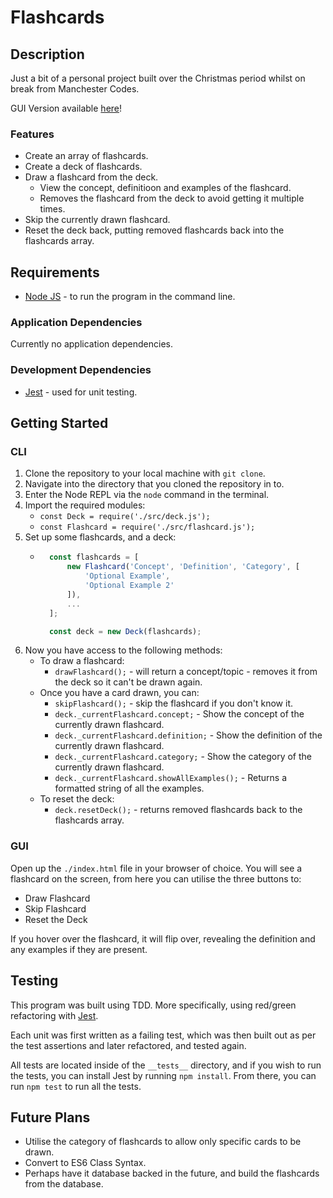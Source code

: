 # Flashcards

## Description
Just a bit of a personal project built over the Christmas period whilst on break from Manchester Codes.

GUI Version available [here](https://invertostew.github.io/flashcards/)!

### Features
* Create an array of flashcards.
* Create a deck of flashcards.
* Draw a flashcard from the deck.
    * View the concept, definitioon and examples of the flashcard.
    * Removes the flashcard from the deck to avoid getting it multiple times.
* Skip the currently drawn flashcard.
* Reset the deck back, putting removed flashcards back into the flashcards array.

## Requirements
* [Node JS](https://nodejs.org/en/) - to run the program in the command line.

### Application Dependencies
Currently no application dependencies.

### Development Dependencies
* [Jest](https://jestjs.io/) - used for unit testing.

## Getting Started
### CLI
1. Clone the repository to your local machine with `git clone`.
2. Navigate into the directory that you cloned the repository in to.
3. Enter the Node REPL via the `node` command in the terminal.
4. Import the required modules:
    * `const Deck = require('./src/deck.js');`
    * `const Flashcard = require('./src/flashcard.js');`
5. Set up some flashcards, and a deck:
    * ```javascript
        const flashcards = [
            new Flashcard('Concept', 'Definition', 'Category', [
                'Optional Example',
                'Optional Example 2'
            ]),
            ...
        ];

        const deck = new Deck(flashcards);
      ```
6. Now you have access to the following methods:
    * To draw a flashcard:
        * `drawFlashcard();` - will return a concept/topic - removes it from the deck so it can't be drawn again.
    * Once you have a card drawn, you can:
        * `skipFlashcard();` - skip the flashcard if you don't know it.
        * `deck._currentFlashcard.concept;` - Show the concept of the currently drawn flashcard.
        * `deck._currentFlashcard.definition;` - Show the definition of the currently drawn flashcard.
        * `deck._currentFlashcard.category;` - Show the category of the currently drawn flashcard.
        * `deck._currentFlashcard.showAllExamples();` - Returns a formatted string of all the examples.
    * To reset the deck:
        * `deck.resetDeck();` - returns removed flashcards back to the flashcards array.

### GUI
Open up the `./index.html` file in your browser of choice. You will see a flashcard on the screen, from here you can utilise the three buttons to:

* Draw Flashcard
* Skip Flashcard
* Reset the Deck

If you hover over the flashcard, it will flip over, revealing the definition and any examples if they are present.

## Testing
This program was built using TDD. More specifically, using red/green refactoring with [Jest](https://jestjs.io/).

Each unit was first written as a failing test, which was then built out as per the test assertions and later refactored, and tested again.

All tests are located inside of the `__tests__` directory, and if you wish to run the tests, you can install Jest by running `npm install`. From there, you can run `npm test` to run all the tests.

## Future Plans
* Utilise the category of flashcards to allow only specific cards to be drawn.
* Convert to ES6 Class Syntax.
* Perhaps have it database backed in the future, and build the flashcards from the database.
